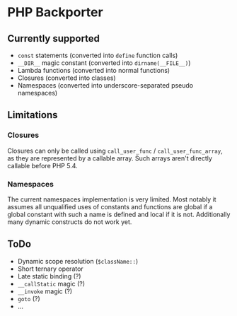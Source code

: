 PHP Backporter
==============

Currently supported
-------------------

* `const` statements (converted into `define` function calls)
* `__DIR__` magic constant (converted into `dirname(__FILE__)`)
* Lambda functions (converted into normal functions)
* Closures (converted into classes)
* Namespaces (converted into underscore-separated pseudo namespaces)

Limitations
-----------

### Closures ###

Closures can only be called using `call_user_func` / `call_user_func_array`, as they are represented
by a callable array. Such arrays aren't directly callable before PHP 5.4.

### Namespaces ###

The current namespaces implementation is very limited. Most notably it assumes all unqualified uses
of constants and functions are global if a global constant with such a name is defined and local if
it is not. Additionally many dynamic constructs do not work yet.

ToDo
----

* Dynamic scope resolution (`$className::`)
* Short ternary operator
* Late static binding (?)
* `__callStatic` magic (?)
* `__invoke` magic (?)
* `goto` (?)
* ...